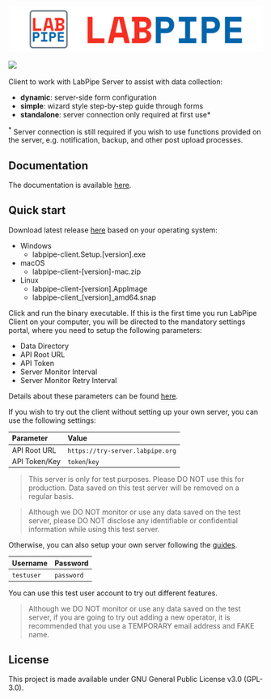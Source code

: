![LabPipe Login](labpipe-logo-light.png)

![](../../workflows/Node%20CI/badge.svg)

Client to work with LabPipe Server to assist with data collection:

- **dynamic**: server-side form configuration
- **simple**: wizard style step-by-step guide through forms
- **standalone**: server connection only required at first use*

<sup>*</sup> Server connection is still required if you wish to use functions provided on the server, e.g. notification, backup, and other post upload processes.

## Documentation
The documentation is available [here](https://docs.labpipe.org).

## Quick start
Download latest release [here](../../releases) based on your operating system:

* Windows
    * labpipe-client.Setup.[version].exe
* macOS
    * labpipe-client-[version]-mac.zip
* Linux
    * labpipe-client-[version].AppImage
    * labpipe-client_[version]_amd64.snap

Click and run the binary executable. If this is the first time you run LabPipe Client on your computer, you will be directed to the mandatory settings portal, where you need to setup the following parameters:

* Data Directory
* API Root URL
* API Token
* Server Monitor Interval
* Server Monitor Retry Interval

Details about these parameters can be found [here](https://docs.labpipe.org/client/configuration).

If you wish to try out the client without setting up your own server, you can use the following settings:

| Parameter | Value |
| :--- | :--- |
| API Root URL | `https://try-server.labpipe.org` |
| API Token/Key | `token`/`key` |

> This server is only for test purposes. Please DO NOT use this for production. Data saved on this test server will be removed on a regular basis.

> Although we DO NOT monitor or use any data saved on the test server, please DO NOT disclose any identifiable or confidential information while using this test server.

Otherwise, you can also setup your own server following the [guides](https://docs.labpipe.org/quick-start#labpipe-server).

| Username | Password |
| :--- | :--- |
| `testuser` | `password`|

You can use this test user account to try out different features.

> Although we DO NOT monitor or use any data saved on the test server, if you are going to try out adding a new operator, it is recommended that you use a TEMPORARY email address and FAKE name.

## License
This project is made available under GNU General Public License v3.0 (GPL-3.0).
